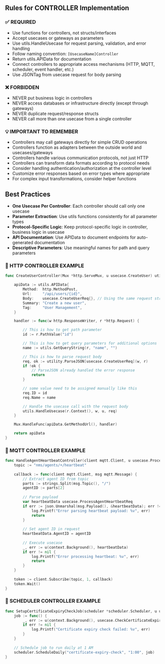 ## Rules for CONTROLLER Implementation

### ✅ REQUIRED
- Use functions for controllers, not structs/interfaces
- Accept usecases or gateways as parameters
- Use utils.HandleUsecase for request parsing, validation, and error handling
- Follow naming convention: `[UsecaseName]Controller`
- Return utils.APIData for documentation
- Connect controllers to appropriate access mechanisms (HTTP, MQTT, scheduler, event handler, etc.)
- Use JSONTag from usecase request for body parsing

### ❌ FORBIDDEN
- NEVER put business logic in controllers
- NEVER access databases or infrastructure directly (except through gateways)
- NEVER duplicate request/response structs
- NEVER call more than one usecase from a single controller

### 💡 IMPORTANT TO REMEMBER
- Controllers may call gateways directly for simple CRUD operations
- Controllers function as adapters between the outside world and usecases/gateways
- Controllers handle various communication protocols, not just HTTP
- Controllers can transform data formats according to protocol needs
- Consider handling authentication/authorization at the controller level
- Customize error responses based on error types where appropriate
- For complex input transformations, consider helper functions

## Best Practices
- **One Usecase Per Controller**: Each controller should call only one usecase
- **Parameter Extraction**: Use utils functions consistently for all parameter types
- **Protocol-Specific Logic**: Keep protocol-specific logic in controller, business logic in usecase
- **API Documentation**: Use APIData to document endpoints for auto-generated documentation
- **Descriptive Parameters**: Use meaningful names for path and query parameters

### 📝 HTTP CONTROLLER EXAMPLE

```go
func CreateUserController(Mux *http.ServeMux, u usecase.CreateUser) utils.APIData {

    apiData := utils.APIData{
        Method:  http.MethodPost,
        Url:     "/api/users/{id}",
        Body:    usecase.CreateUserReq{}, // Using the same request struct as the usecase
        Summary: "Create a new user",
        Tag:     "User Management",
    }

    handler := func(w http.ResponseWriter, r *http.Request) {

        // This is how to get path parameter
        id := r.PathValue("id")

        // This is how to get query parameters for additional options
        name := utils.GetQueryString(r, "name", "")

        // This is how to parse request body
        req, ok := utility.ParseJSON[usecase.CreateUserReq](w, r)
        if !ok {
            // ParseJSON already handled the error response
            return
        }

        // some value need to be assigned manually like this
        req.ID = id
        req.Name = name

        // Handle the usecase call with the request body
        utils.HandleUsecase(r.Context(), w, u, req)
    }

    Mux.HandleFunc(apiData.GetMethodUrl(), handler)

    return apiData
}
```

### 📝 MQTT CONTROLLER EXAMPLE

```go
func HandleAgentHeartbeatController(client mqtt.Client, u usecase.ProcessAgentHeartbeat) {
    topic := "nms/agents/+/heartbeat"
    
    callback := func(client mqtt.Client, msg mqtt.Message) {
        // Extract agent ID from topic
        parts := strings.Split(msg.Topic(), "/")
        agentID := parts[2]
        
        // Parse payload
        var heartbeatData usecase.ProcessAgentHeartbeatReq
        if err := json.Unmarshal(msg.Payload(), &heartbeatData); err != nil {
            log.Printf("Error parsing heartbeat payload: %v", err)
            return
        }
        
        // Set agent ID in request
        heartbeatData.AgentID = agentID
        
        // Execute usecase
        _, err := u(context.Background(), heartbeatData)
        if err != nil {
            log.Printf("Error processing heartbeat: %v", err)
            return
        }
    }
    
    token := client.Subscribe(topic, 1, callback)
    token.Wait()
}
```

### 📝 SCHEDULER CONTROLLER EXAMPLE

```go
func SetupCertificateExpiryCheckJob(scheduler *scheduler.Scheduler, u usecase.CheckCertificateExpiry) {
    job := func() {
        _, err := u(context.Background(), usecase.CheckCertificateExpiryReq{})
        if err != nil {
            log.Printf("Certificate expiry check failed: %v", err)
        }
    }
    
    // Schedule job to run daily at 1 AM
    scheduler.ScheduleDaily("certificate-expiry-check", "1:00", job)
}
```
